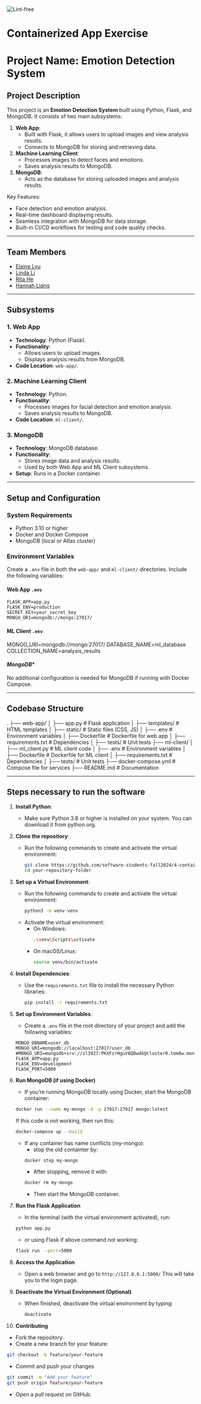 ![Lint-free](https://github.com/nyu-software-engineering/containerized-app-exercise/actions/workflows/lint.yml/badge.svg)

# Containerized App Exercise

# Project Name: Emotion Detection System

## **Project Description**
This project is an **Emotion Detection System** built using Python, Flask, and MongoDB. It consists of two main subsystems:
1. **Web App**:
   - Built with Flask, it allows users to upload images and view analysis results.
   - Connects to MongoDB for storing and retrieving data.
2. **Machine Learning Client**:
   - Processes images to detect faces and emotions.
   - Saves analysis results to MongoDB.
3. **MongoDB**:
   - Acts as the database for storing uploaded images and analysis results.

Key Features:
- Face detection and emotion analysis.
- Real-time dashboard displaying results.
- Seamless integration with MongoDB for data storage.
- Built-in CI/CD workflows for testing and code quality checks.

---

## **Team Members**
- [Elaine Lyu](https://github.com/ElaineR02)
- [Linda Li](https://github.com/Applejam-ovo)
- [Rita He]( https://github.com/ritaziruihe)
- [Hannah Liang](https://github.com/HannahLiang627)

---

## **Subsystems**

### **1. Web App**
- **Technology**: Python (Flask).
- **Functionality**:
  - Allows users to upload images.
  - Displays analysis results from MongoDB.
- **Code Location**: `web-app/`.

### **2. Machine Learning Client**
- **Technology**: Python.
- **Functionality**:
  - Processes images for facial detection and emotion analysis.
  - Saves analysis results to MongoDB.
- **Code Location**: `ml-client/`.

### **3. MongoDB**
- **Technology**: MongoDB database.
- **Functionality**:
  - Stores image data and analysis results.
  - Used by both Web App and ML Client subsystems.
- **Setup**: Runs in a Docker container.

---

## **Setup and Configuration**

### **System Requirements**
- Python 3.10 or higher
- Docker and Docker Compose
- MongoDB (local or Atlas cluster)

### **Environment Variables**
Create a `.env` file in both the `web-app/` and `ml-client/` directories. Include the following variables:

#### **Web App `.env`**
```env
FLASK_APP=app.py
FLASK_ENV=production
SECRET_KEY=your_secret_key
MONGO_URI=mongodb://mongo:27017/
```

#### **ML Client `.env`**

MONGO_URI=mongodb://mongo:27017/
DATABASE_NAME=ml_database
COLLECTION_NAME=analysis_results

#### *MongoDB**
No additional configuration is needed for MongoDB if running with Docker Compose.

---
## **Codebase Structure**
.
├── web-app/
│   ├── app.py                 # Flask application
│   ├── templates/             # HTML templates
│   ├── static/                # Static files (CSS, JS)
│   ├── .env                   # Environment variables
│   ├── Dockerfile             # Dockerfile for web app
│   ├── requirements.txt       # Dependencies
│   ├── tests/                 # Unit tests
├── ml-client/
│   ├── ml_client.py           # ML client code
│   ├── .env                   # Environment variables
│   ├── Dockerfile             # Dockerfile for ML client
│   ├── requirements.txt       # Dependencies
│   ├── tests/                 # Unit tests
├── docker-compose.yml         # Compose file for services
├── README.md                  # Documentation

---

## Steps necessary to run the software
1. **Install Python**:
   - Make sure Python 3.8 or higher is installed on your system. You can download it from python.org.

2. **Clone the repository**:
   - Run the following commands to create and activate the virtual environment:
     ```bash
     git clone https://github.com/software-students-fall2024/4-containers-straighta-1.git
     cd your-repository-folder
     ```
3. **Set up a Virtual Environment**:
   - Run the following commands to create and activate the virtual environment:
     ```bash
     python3 -m venv venv
     ```
   - Activate the virtual environment:
     - On Windows:
       ```bash
       .\venv\Scripts\activate
       ```
     - On macOS/Linux:
       ```bash
       source venv/bin/activate
       ```

4. **Install Dependencies**:
   - Use the `requirements.txt` file to install the necessary Python libraries:
     ```bash
     pip install -r requirements.txt
     ```

5. **Set up Environment Variables**:
   - Create a `.env` file in the root directory of your project and add the following variables:
    ```env
    MONGO_DBNAME=user_db
    MONGO_URI=mongodb://localhost:27017/user_db
    #MONGO_URI=mongodb+srv://zl3927:PKXFzrHguY8QDwd6@cluster0.tem8w.mongodb.net/retryWrites=true&w=majority&appName=Cluster0
    FLASK_APP=app.py
    FLASK_ENV=development
    FLASK_PORT=5000
    ```

6. **Run MongoDB (if using Docker)**
   - If you’re running MongoDB locally using Docker, start the MongoDB container:
   ```bash
   docker run --name my-mongo -d -p 27017:27017 mongo:latest
   ```
   If this code is not working, then run this: 
   ```bash
   docker-compose up --build
   ```
   - If any container has name conflicts (my-mongo):
      - stop the old containter by:
      ```bash
      docker stop my-mongo
      ```
      - After stopping, remove it with:
      ```bash
      docker rm my-mongo
      ```
      - Then start the MongoDB container.
7. **Run the Flask Application**
   - In the terminal (with the virtual environment activated), run: 
   ```bash
   python app.py
   ```
   - or using Flask if above command not working:
    ```bash
   flask run --port=5000
   ```

8. **Access the Application**
   - Open a web browser and go to `http://127.0.0.1:5000/` 
   This will take you to the login page.

9. **Deactivate the Virtual Environment (Optional)**
   - When finished, deactivate the virtual environment by typing:
     ```bash
     deactivate
     ```

10. **Contributing**
   - Fork the repository.
   - Create a new branch for your feature:
   ```bash
   git checkout -b feature/your-feature
   ```
   - Commit and push your changes
   ```bash
   git commit -m "Add your feature"
   git push origin feature/your-feature
   ```
   - Open a pull request on GitHub.
